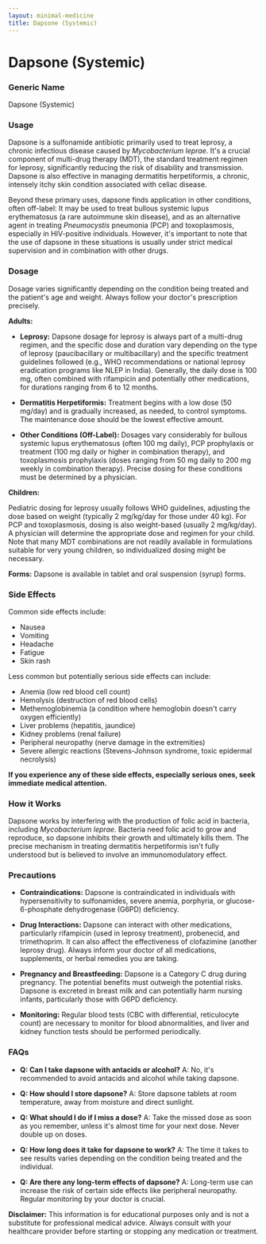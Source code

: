 ```yaml
---
layout: minimal-medicine
title: Dapsone (Systemic)
---
```


# Dapsone (Systemic)
### Generic Name
Dapsone (Systemic)

### Usage

Dapsone is a sulfonamide antibiotic primarily used to treat leprosy, a chronic infectious disease caused by *Mycobacterium leprae*. It's a crucial component of multi-drug therapy (MDT), the standard treatment regimen for leprosy, significantly reducing the risk of disability and transmission.  Dapsone is also effective in managing dermatitis herpetiformis, a chronic, intensely itchy skin condition associated with celiac disease.  

Beyond these primary uses, dapsone finds application in other conditions, often off-label:  It may be used to treat bullous systemic lupus erythematosus (a rare autoimmune skin disease),  and as an alternative agent in treating *Pneumocystis* pneumonia (PCP) and toxoplasmosis, especially in HIV-positive individuals.  However, it's important to note that the use of dapsone in these situations is usually under strict medical supervision and in combination with other drugs.

### Dosage

Dosage varies significantly depending on the condition being treated and the patient's age and weight.  Always follow your doctor's prescription precisely.


**Adults:**

* **Leprosy:** Dapsone dosage for leprosy is always part of a multi-drug regimen, and the specific dose and duration vary depending on the type of leprosy (paucibacillary or multibacillary) and the specific treatment guidelines followed (e.g., WHO recommendations or national leprosy eradication programs like NLEP in India).  Generally, the daily dose is 100 mg, often combined with rifampicin and potentially other medications, for durations ranging from 6 to 12 months.

* **Dermatitis Herpetiformis:** Treatment begins with a low dose (50 mg/day) and is gradually increased, as needed, to control symptoms.  The maintenance dose should be the lowest effective amount.

* **Other Conditions (Off-Label):**  Dosages vary considerably for bullous systemic lupus erythematosus (often 100 mg daily), PCP prophylaxis or treatment (100 mg daily or higher in combination therapy), and toxoplasmosis prophylaxis (doses ranging from 50 mg daily to 200 mg weekly in combination therapy).  Precise dosing for these conditions must be determined by a physician.


**Children:**

Pediatric dosing for leprosy usually follows WHO guidelines, adjusting the dose based on weight (typically 2 mg/kg/day for those under 40 kg).  For PCP and toxoplasmosis, dosing is also weight-based (usually 2 mg/kg/day).  A physician will determine the appropriate dose and regimen for your child.  Note that many MDT combinations are not readily available in formulations suitable for very young children, so individualized dosing might be necessary.

**Forms:**  Dapsone is available in tablet and oral suspension (syrup) forms.


### Side Effects

Common side effects include:

* Nausea
* Vomiting
* Headache
* Fatigue
* Skin rash

Less common but potentially serious side effects can include:

* Anemia (low red blood cell count)
* Hemolysis (destruction of red blood cells)
* Methemoglobinemia (a condition where hemoglobin doesn't carry oxygen efficiently)
* Liver problems (hepatitis, jaundice)
* Kidney problems (renal failure)
* Peripheral neuropathy (nerve damage in the extremities)
* Severe allergic reactions (Stevens-Johnson syndrome, toxic epidermal necrolysis)

**If you experience any of these side effects, especially serious ones, seek immediate medical attention.**


### How it Works

Dapsone works by interfering with the production of folic acid in bacteria, including *Mycobacterium leprae*.  Bacteria need folic acid to grow and reproduce, so dapsone inhibits their growth and ultimately kills them. The precise mechanism in treating dermatitis herpetiformis isn't fully understood but is believed to involve an immunomodulatory effect.


### Precautions

* **Contraindications:** Dapsone is contraindicated in individuals with hypersensitivity to sulfonamides, severe anemia, porphyria, or glucose-6-phosphate dehydrogenase (G6PD) deficiency.

* **Drug Interactions:** Dapsone can interact with other medications, particularly rifampicin (used in leprosy treatment), probenecid, and trimethoprim. It can also affect the effectiveness of clofazimine (another leprosy drug).  Always inform your doctor of all medications, supplements, or herbal remedies you are taking.

* **Pregnancy and Breastfeeding:** Dapsone is a Category C drug during pregnancy.  The potential benefits must outweigh the potential risks.  Dapsone is excreted in breast milk and can potentially harm nursing infants, particularly those with G6PD deficiency.

* **Monitoring:** Regular blood tests (CBC with differential, reticulocyte count) are necessary to monitor for blood abnormalities, and liver and kidney function tests should be performed periodically.


### FAQs

* **Q: Can I take dapsone with antacids or alcohol?**  A: No, it's recommended to avoid antacids and alcohol while taking dapsone.

* **Q: How should I store dapsone?** A: Store dapsone tablets at room temperature, away from moisture and direct sunlight.

* **Q: What should I do if I miss a dose?** A: Take the missed dose as soon as you remember, unless it's almost time for your next dose. Never double up on doses.

* **Q:  How long does it take for dapsone to work?** A: The time it takes to see results varies depending on the condition being treated and the individual.

* **Q: Are there any long-term effects of dapsone?** A: Long-term use can increase the risk of certain side effects like peripheral neuropathy. Regular monitoring by your doctor is crucial.


**Disclaimer:** This information is for educational purposes only and is not a substitute for professional medical advice. Always consult with your healthcare provider before starting or stopping any medication or treatment.
